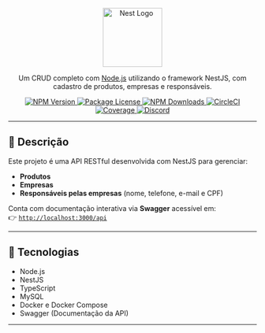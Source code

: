 <p align="center">
  <a href="http://nestjs.com/" target="blank">
    <img src="https://nestjs.com/img/logo-small.svg" width="120" alt="Nest Logo" />
  </a>
</p>

<p align="center">
  Um CRUD completo com <a href="http://nodejs.org" target="_blank">Node.js</a> utilizando o framework NestJS,
  com cadastro de produtos, empresas e responsáveis.
</p>

<p align="center">
  <a href="https://www.npmjs.com/~nestjscore" target="_blank">
    <img src="https://img.shields.io/npm/v/@nestjs/core.svg" alt="NPM Version" />
  </a>
  <a href="https://www.npmjs.com/~nestjscore" target="_blank">
    <img src="https://img.shields.io/npm/l/@nestjs/core.svg" alt="Package License" />
  </a>
  <a href="https://www.npmjs.com/~nestjscore" target="_blank">
    <img src="https://img.shields.io/npm/dm/@nestjs/common.svg" alt="NPM Downloads" />
  </a>
  <a href="https://circleci.com/gh/nestjs/nest" target="_blank">
    <img src="https://img.shields.io/circleci/build/github/nestjs/nest/master" alt="CircleCI" />
  </a>
  <a href="https://coveralls.io/github/nestjs/nest?branch=master" target="_blank">
    <img src="https://coveralls.io/repos/github/nestjs/nest/badge.svg?branch=master#9" alt="Coverage" />
  </a>
  <a href="https://discord.gg/G7Qnnhy" target="_blank">
    <img src="https://img.shields.io/badge/discord-online-brightgreen.svg" alt="Discord"/>
  </a>
</p>

---

## 📝 Descrição

Este projeto é uma API RESTful desenvolvida com NestJS para gerenciar:

- **Produtos**  
- **Empresas**  
- **Responsáveis pelas empresas** (nome, telefone, e-mail e CPF)

Conta com documentação interativa via **Swagger** acessível em:  
👉 [`http://localhost:3000/api`](http://localhost:3000/api)

---

## 🚀 Tecnologias

- Node.js
- NestJS
- TypeScript
- MySQL
- Docker e Docker Compose
- Swagger (Documentação da API)

---